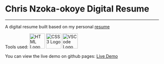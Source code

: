 # Chris Nzoka-okoye Digital Resume

---

A digital resume built based on my personal
[resume](./assets/chris_nzoka_okoye_resume.pdf)

Tools used:
<img src="https://www.svgrepo.com/show/303205/html-5-logo.svg" alt="HTML Logo" width="50" height="50"/>
<img src="https://www.svgrepo.com/show/303263/css3-logo.svg" alt="CSS3 Logo" width="50" height="50"/> <img src="https://cdn.worldvectorlogo.com/logos/visual-studio-code-1.svg" alt="VSCode Logo" width="50" height="50"/>

You can view the live demo on github pages:
[Live Demo](https://chrisnzoka.github.io/Resume/)
